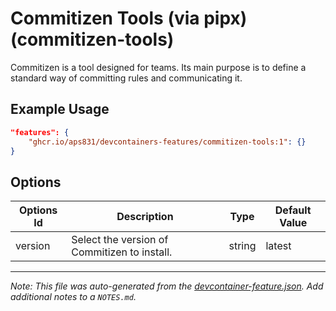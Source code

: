 
# Commitizen Tools (via pipx) (commitizen-tools)

Commitizen is a tool designed for teams. Its main purpose is to define a standard way of committing rules and communicating it.

## Example Usage

```json
"features": {
    "ghcr.io/aps831/devcontainers-features/commitizen-tools:1": {}
}
```

## Options

| Options Id | Description | Type | Default Value |
|-----|-----|-----|-----|
| version | Select the version of Commitizen to install. | string | latest |



---

_Note: This file was auto-generated from the [devcontainer-feature.json](devcontainer-feature.json).  Add additional notes to a `NOTES.md`._
